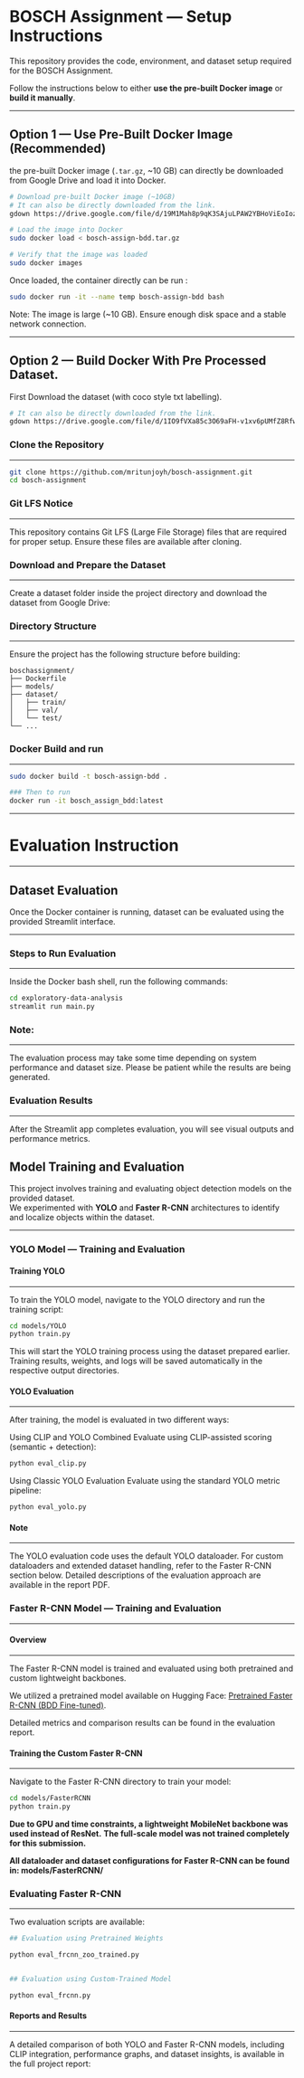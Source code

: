 # BOSCH Assignment — Setup Instructions

This repository provides the code, environment, and dataset setup required for the BOSCH Assignment.

Follow the instructions below to either **use the pre-built Docker image** or **build it manually**.

---

## Option 1 — Use Pre-Built Docker Image (Recommended)

the pre-built Docker image (`.tar.gz`, ~10 GB) can directly be downloaded from Google Drive and load it into Docker.

```bash
# Download pre-built Docker image (~10GB)
# It can also be directly downloaded from the link.
gdown https://drive.google.com/file/d/19M1Mah8p9qK3SAjuLPAW2YBHoViEoIoz/view?usp=drive_link --fuzzy

# Load the image into Docker
sudo docker load < bosch-assign-bdd.tar.gz

# Verify that the image was loaded
sudo docker images
```
Once loaded, the container directly can be run :
```bash
sudo docker run -it --name temp bosch-assign-bdd bash
```
Note:
The image is large (~10 GB). Ensure enough disk space and a stable network connection.

---
## Option 2 — Build Docker With Pre Processed Dataset.

First Download the dataset (with coco style txt labelling). 
```bash
# It can also be directly downloaded from the link.
gdown https://drive.google.com/file/d/1IO9fVXa85c3O69aFH-v1xv6pUMfZ8Rfw/view?usp=drive_link --fuzzy
```
### Clone the Repository
---
```bash
git clone https://github.com/mritunjoyh/bosch-assignment.git
cd bosch-assignment
```

### Git LFS Notice
---
This repository contains Git LFS (Large File Storage) files that are required for proper setup.
Ensure these files are available after cloning.

### Download and Prepare the Dataset
---
Create a dataset folder inside the project directory and download the dataset from Google Drive:

### Directory Structure
---
Ensure the project has the following structure before building:

```
boschassignment/
├── Dockerfile
├── models/
├── dataset/
│   ├── train/
│   ├── val/
│   └── test/
└── ...
```

### Docker Build and run
---
```bash
sudo docker build -t bosch-assign-bdd .

### Then to run
docker run -it bosch_assign_bdd:latest
```
---
# Evaluation Instruction
---
## Dataset Evaluation

Once the Docker container is running, dataset can be evaluated using the provided Streamlit interface.

---

### Steps to Run Evaluation
---
Inside the Docker bash shell, run the following commands:

```bash
cd exploratory-data-analysis
streamlit run main.py
```
### Note:
---
The evaluation process may take some time depending on system performance and dataset size.
Please be patient while the results are being generated.

### Evaluation Results
---
After the Streamlit app completes evaluation, you will see visual outputs and performance metrics.

## Model Training and Evaluation

This project involves training and evaluating object detection models on the provided dataset.  
We experimented with **YOLO** and **Faster R-CNN** architectures to identify and localize objects within the dataset.

---

### YOLO Model — Training and Evaluation

#### Training YOLO
---
To train the YOLO model, navigate to the YOLO directory and run the training script:

```bash
cd models/YOLO
python train.py
```
This will start the YOLO training process using the dataset prepared earlier.
Training results, weights, and logs will be saved automatically in the respective output directories.

#### YOLO Evaluation
---
After training, the model is evaluated in two different ways:

Using CLIP and YOLO Combined
Evaluate using CLIP-assisted scoring (semantic + detection):
```python
python eval_clip.py
```

Using Classic YOLO Evaluation
Evaluate using the standard YOLO metric pipeline:
```python
python eval_yolo.py
```

#### Note
---
The YOLO evaluation code uses the default YOLO dataloader.
For custom dataloaders and extended dataset handling, refer to the Faster R-CNN section below.
Detailed descriptions of the evaluation approach are available in the report PDF.


### Faster R-CNN Model — Training and Evaluation
---
#### Overview
---
The Faster R-CNN model is trained and evaluated using both pretrained and custom lightweight backbones.

We utilized a pretrained model available on Hugging Face:
[Pretrained Faster R-CNN (BDD Fine-tuned)](https://huggingface.co/HugoHE/faster-rcnn-bdd-finetune).

Detailed metrics and comparison results can be found in the evaluation report.

#### Training the Custom Faster R-CNN
---
Navigate to the Faster R-CNN directory to train your model:
```bash
cd models/FasterRCNN
python train.py
```

**Due to GPU and time constraints, a lightweight MobileNet backbone was used instead of ResNet.**
**The full-scale model was not trained completely for this submission.**

**All dataloader and dataset configurations for Faster R-CNN can be found in: models/FasterRCNN/**

### Evaluating Faster R-CNN
---

Two evaluation scripts are available:
```bash
## Evaluation using Pretrained Weights

python eval_frcnn_zoo_trained.py


## Evaluation using Custom-Trained Model

python eval_frcnn.py
```
#### Reports and Results
---
A detailed comparison of both YOLO and Faster R-CNN models,
including CLIP integration, performance graphs, and dataset insights,
is available in the full project report:
